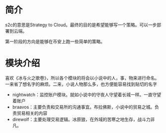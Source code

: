 # 简介

s2c的意思是Strategy to Cloud。最终的目的是希望能够写一个策略。可以一步部署到云端。

第一阶段的方向是能够在币安上跑一些简单的策略。

# 模块介绍

喜欢《冰与火之歌卷》，所以各个模块的将会以小说中的人，事，物来进行命名。一来省了想名字的麻烦。二来，小说人物那么多，也方便能容易找到贴切的名字

- nightwatch：监控账户模块。就如小说中的守夜人守望着长城一样。一直守望着账户
- braavos：主要负责和交易所的沟通事宜。布拉佛斯，小说中的贸易之城。负责贸易相关的内容
- direwolf：主要处理交易逻辑。冰原狼，在外域的苦寒之地生存，战斗力非凡。
